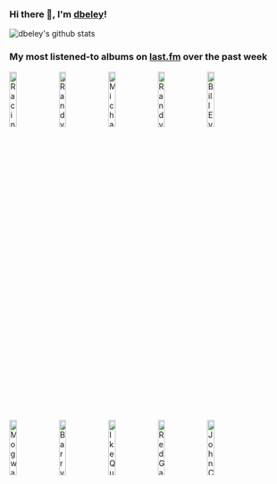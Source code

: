 ### Hi there 👋, I'm [dbeley](https://dbeley.ovh/en)!

![dbeley's github stats](https://github-readme-stats.vercel.app/api?username=dbeley)

### My most listened-to albums on [last.fm](https://www.last.fm/user/d_beley) over the past week

[<img src='https://lastfm.freetls.fastly.net/i/u/300x300/3b78163e948e70c83790a362839f7c86.jpg' width='16%' alt='Racing Mount Pleasant - Racing Mount Pleasant'>](https://www.last.fm/music/racing%2bmount%2bpleasant/racing%2bmount%2bpleasant)&nbsp;
[<img src='https://lastfm.freetls.fastly.net/i/u/300x300/68b3837ee15d334a059b72f65023f7ff.jpg' width='16%' alt='Randy Newman - Sail Away'>](https://www.last.fm/music/randy%2bnewman/sail%2baway)&nbsp;
[<img src='https://lastfm.freetls.fastly.net/i/u/300x300/5147b96b7a971cf54bd84b279199786d.jpg' width='16%' alt='Michael Mayo - Fly'>](https://www.last.fm/music/michael%2bmayo/fly)&nbsp;
[<img src='https://lastfm.freetls.fastly.net/i/u/300x300/71278f4c82c24b8ffa4fafedaf0c9a64.jpg' width='16%' alt='Randy Newman - Harps And Angels'>](https://www.last.fm/music/randy%2bnewman/harps%2band%2bangels)&nbsp;
[<img src='https://lastfm.freetls.fastly.net/i/u/300x300/242e33871d764ee8002c0666dd2674cc.jpg' width='16%' alt='Bill Evans Trio - Portrait in Jazz'>](https://www.last.fm/music/bill%2bevans%2btrio/portrait%2bin%2bjazz)&nbsp;
<br>
[<img src='https://lastfm.freetls.fastly.net/i/u/300x300/b46ab8d526594ec0aac5c0f8ba61e302.png' width='16%' alt='Mogwai - Happy Songs for Happy People'>](https://www.last.fm/music/mogwai/happy%2bsongs%2bfor%2bhappy%2bpeople)&nbsp;
[<img src='https://lastfm.freetls.fastly.net/i/u/300x300/332d02af2e01e214081dc56d78b0c382.jpg' width='16%' alt='Barry Harris - Preminado'>](https://www.last.fm/music/barry%2bharris/preminado)&nbsp;
[<img src='https://lastfm.freetls.fastly.net/i/u/300x300/2f0f263b60c948099120a669d21bf200.jpg' width='16%' alt='Ike Quebec - Blue And Sentimental'>](https://www.last.fm/music/ike%2bquebec/blue%2band%2bsentimental)&nbsp;
[<img src='https://lastfm.freetls.fastly.net/i/u/300x300/abd681f7ef3ed16ddc13b9087fb4ee60.jpg' width='16%' alt='Red Garland - Red Garlands Piano'>](https://www.last.fm/music/red%2bgarland/red%2bgarland%2527s%2bpiano)&nbsp;
[<img src='https://lastfm.freetls.fastly.net/i/u/300x300/69755fdd7532efee2811bb5cc81e0dc7.jpg' width='16%' alt='John Coltrane - Giant Steps'>](https://www.last.fm/music/john%2bcoltrane/giant%2bsteps)&nbsp;
<br>
